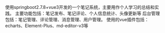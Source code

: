 使用springboot2.7.8+vue3开发的一个笔记系统，主要用作个人学习的总结和实践。
主要功能包括：笔记发布、笔记评论、个人信息统计、头像更新等
后台管理包括：笔记管理、评论管理、消息管理、用户管理。
使用的vue插件包括：echarts、Element-Plus、md-editor-v3等
